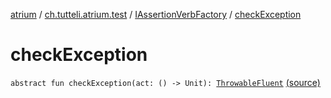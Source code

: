 [atrium](../../index.md) / [ch.tutteli.atrium.test](../index.md) / [IAssertionVerbFactory](index.md) / [checkException](.)

# checkException

`abstract fun checkException(act: () -> Unit): `[`ThrowableFluent`](../../ch.tutteli.atrium.creating/-throwable-fluent/index.md) [(source)](https://github.com/robstoll/atrium/tree/master/atrium-test/src/main/kotlin/ch/tutteli/atrium/test/IAssertionVerbFactory.kt#L11)
